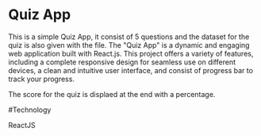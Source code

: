 # Quiz App

This is a simple Quiz App, it consist of 5 questions and the dataset for the quiz is also given with the file. The "Quiz App" is a dynamic and engaging web application built with React.js. This project offers a variety of features, including a complete responsive design for seamless use on different devices, a clean and intuitive user interface, and consist of progress bar to track your progress.

The score for the quiz is displaed at the end with a percentage.

#Technology 

ReactJS

